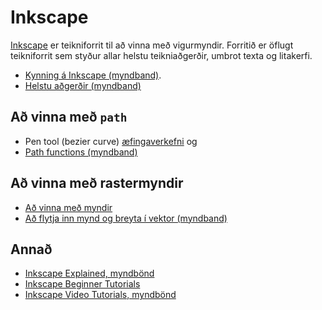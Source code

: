# Inkscape

[Inkscape](https://inkscape.org/learn/tutorials/) er teikniforrit til að vinna með vigurmyndir. Forritið er öflugt teikniforrit sem styður allar helstu teikniaðgerðir, umbrot texta og litakerfi. 

- [Kynning á Inkscape (myndband)](https://www.youtube.com/watch?v=pa6a7oz7vEE).
- [Helstu aðgerðir (myndband)](https://www.youtube.com/watch?v=qq7HsMvEVmU)

## Að vinna með `path` 
- Pen tool (bezier curve) [æfingaverkefni](../Efni/03_01_DrawingPen.svg) og
- [Path functions (myndband)](https://youtu.be/R8lE2wyfSYY?list=PLynG8gQD-n8Byyq30_FOq9ylUFL1nTkGC)

## Að vinna með rastermyndir
- [Að vinna með myndir](http://wiki.fablab.is/wiki/Inkscape_byrjendur_vinna_med_myndir)
- [Að flytja inn mynd og breyta í vektor (myndband)](https://www.youtube.com/watch?v=37040oburxc&list=PLm7mAipxdK9_usfFFY3WY84ZJknJEeiUZ&index=3)

## Annað 

- [Inkscape Explained, myndbönd](https://www.youtube.com/playlist?list=PLynG8gQD-n8Byyq30_FOq9ylUFL1nTkGC&)
- [Inkscape Beginner Tutorials](https://www.youtube.com/playlist?list=PLynG8gQD-n8BMplEVZVsoYlaRgqzG1qc4)  
- [Inkscape Video Tutorials, myndbönd](https://www.youtube.com/playlist?list=PLGLfVvz_LVvTSi9bKrvGR2_DBg0Tv8Dxo) 
